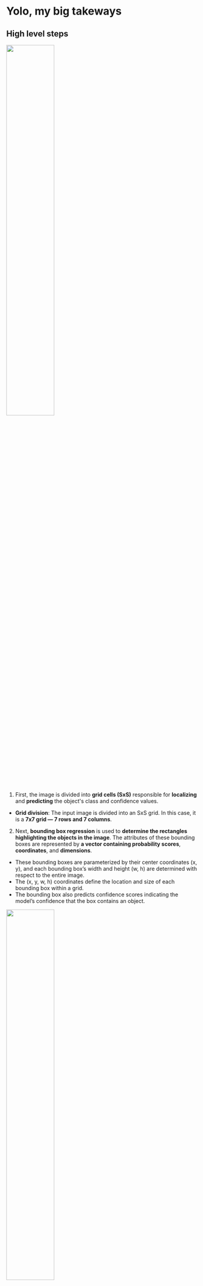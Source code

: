 # Yolo, my big takeways

## High level steps

<img src="https://github.com/user-attachments/assets/fa6f53e4-34cf-4c29-8887-b292d963bd1c" width="50%" height="50%">

1. First, the image is divided into **grid cells (SxS)** responsible for **localizing** and **predicting** the object's class and confidence values.
  - **Grid division**: The input image is divided into an SxS grid. In this case, it is a **7x7 grid — 7 rows and 7 columns**.

2. Next, **bounding box regression** is used to **determine the rectangles highlighting the objects in the image**. The attributes of these bounding boxes are represented by **a vector containing probability scores**, **coordinates**, and **dimensions**.
  - These bounding boxes are parameterized by their center coordinates (x, y), and each bounding box’s width and height (w, h) are determined with respect to the entire image.
  - The (x, y, w, h) coordinates define the location and size of each bounding box within a grid.
  - The bounding box also predicts confidence scores indicating the model’s confidence that the box contains an object.

<img src="https://github.com/user-attachments/assets/66ac9e61-2422-461f-a09b-2a235605827a" width="50%" height="50%">

**What Does “2 Boxes per Cell” Mean?** Each square guesses 2 possible objects.

Yolo makes 2 different guesses about where objects might be in this square.
2 boxes with sizes and positions.

A cell may have to predict:
- A small cat on the left
- A car on the right

➡ So YOLO gives each cell B=2 guesses (bounding boxes).

<img src="https://github.com/user-attachments/assets/fadd85e3-5d6c-492b-94bf-1be423bd7587" width="50%" height="50%">

5. **Intersection Over Unions (IoU)** is then employed to **select relevant grid cells** based on a **user-defined threshold**.
‍
6. Finally, **Non-Max Suppression (NMS)** is applied to retain **only the boxes** with **the highest probability scores**, filtering out potential noise.

7. **Object Location**

If the center of an object falls into a grid cell, that grid cell is responsible for detecting that object
<img src="https://github.com/user-attachments/assets/14f44ba2-5cb8-443e-941d-5fc17352b053" width="50%" height="50%">

- There are **3 objects** in total (**2 persons** and **one tie**).
- Each line represents one of these objects / **One row per object**
- Each row is class **x_center** | **y_center** | **width** | **height** format.
- Box coordinates must be normalized by the dimensions of the image (i.e. have values between 0 and 1)
- Class numbers are zero-indexed (start from 0).

<img src="https://github.com/user-attachments/assets/cca2c636-259d-4782-9c8f-0ee21cc43026" width="50%" height="50%">

- Each cell in the feature map represents a part of the original image, and by analyzing these cells, we can predict where objects are likely to be.
- Each cell in the feature map grid doesn’t just give us a yes or no answer about the presence of an object; it provides detailed information that helps us pinpoint the exact location of objects within the original image.
- This is done by assigning each cell a responsibility for detecting objects whose center falls within that cell’s region.

![image](https://github.com/user-attachments/assets/570cb880-1412-4de4-a8e9-1c93b27db7ff)

8. **Loss Function**

https://medium.com/@kattarajesh2001/object-detection-part-3-one-stage-detectors-yolo-a4a6b4dd2d33

<img src="https://github.com/user-attachments/assets/142d0ca3-6a15-4034-96a1-c3fbe876bc8c" width="50%" height="50%">

The loss function in YOLO is designed to optimize both the **bounding box predictions** and the **class probabilities**. 
It consists of two main components: 
- **Localization loss**: This part of the loss measures the error between the predicted bounding box coordinates and the ground truth coordinates.
- **classification loss**: This part measures the error in the confidence score, which indicates whether a bounding box contains an object.

Both components are computed as the sum of squared errors. 

## Understand the Architecture

- The input image has dimensions **(448×448×3)**, meaning it has **height = 448**, **width = 448**, and **3 color channels** (RGB).
- The network applies **multiple convolutional layers**, interleaved with **pooling layers**, which **progressively reduce spatial dimensions** while **increasing depth**.
- The final layer outputs a **(7×7×30) tensor**, **representing bounding box predictions**.
- Interpreting the Final Output **(7×7×30)**
  - The final output is a **7×7 grid**, meaning the **image** is divided into **49 cells**.
  - Each cell predicts:
    - **5 bounding boxes** (each with **5 values**: **x**, **y**, **w**, **h**, **confidence**) → **(5×2 = 10) values**.
    - **Class probabilities** for **20 classes** (assuming Pascal VOC dataset).
    - **Total output** per cell: **30 values** → So **final tensor** is **(7×7×30)**.
   
    - The image is progressively **downsampled** in **height** & **width** while **increasing in depth**.
    - The final **7×7×30 output** is a compact representation of object detections.
    - Bounding box predictions and **class probabilities** are extracted from this final tensor.
   
- The final prediction tensor has dimensions **SxSx(B*5+C)**.
- From the above, let’s say **S=7**, **B=2**, and (for the PASCAL VOC dataset) **C=20**.
- Therefore, the final dimension is **7x7x30**.
- The **30 values** per grid cell consist of:
  1. Bounding box coordinates (x, y, w, h) and confidence scores, totaling **5 values per bounding box**, B, (2 * 5= 10 values).
  2. Class probabilities: If there are 20 classes, then there will be 20 probabilities per grid cell.
    - In total: 10 (bounding box predictions) + 20 (class probabilities) = 30 values per cell.

<img src="https://github.com/user-attachments/assets/bde33277-973d-4a16-a665-863a654ceb8a" width="50%" height="50%">

| Layer Type          | Filter Size (K) | Stride (S) | Input Size (H×W×D) | Output Size (H×W×D) | Description |
|---------------------|---------------|-----------|----------------|----------------|-------------|
| **Input Image**     | -             | -         | 448×448×3      | 448×448×3      | Original RGB image |
| **Conv Layer 1**    | 7×7×64        | 2         | 448×448×3      | 224×224×64     | Large receptive field, extracts basic features |
| **MaxPool 1**       | 2×2           | 2         | 224×224×64     | 112×112×64     | Reduces spatial size |
| **Conv Layer 2**    | 3×3×192       | 1         | 112×112×64     | 112×112×192    | Extracts more complex features |
| **MaxPool 2**       | 2×2           | 2         | 112×112×192    | 56×56×192      | Downsampling |
| **Conv Layer 3**    | 1×1×128       | 1         | 56×56×192      | 56×56×128      | Bottleneck (reduces depth before next conv layer) |
| **Conv Layer 4**    | 3×3×256       | 1         | 56×56×128      | 56×56×256      | Extracts detailed features |
| **Conv Layer 5**    | 1×1×256       | 1         | 56×56×256      | 56×56×256      | Another bottleneck |
| **Conv Layer 6**    | 3×3×512       | 1         | 56×56×256      | 56×56×512      | Deeper features |
| **MaxPool 3**       | 2×2           | 2         | 56×56×512      | 28×28×512      | Downsampling |
| **Conv Layers 7-10**| 1×1, 3×3 alternations | 1 | 28×28×512 | 28×28×1024 | 4 alternating layers refining features |
| **MaxPool 4**       | 2×2           | 2         | 28×28×1024     | 14×14×1024     | Downsampling |
| **Conv Layers 11-14** | 1×1, 3×3 alternations | 1 | 14×14×1024 | 14×14×1024 | Further feature extraction |
| **MaxPool 5**       | 2×2           | 2         | 14×14×1024     | 7×7×1024       | Downsampling |
| **Conv Layers 15-16** | 3×3×1024      | 1         | 7×7×1024       | 7×7×1024       | Final convolutional feature extraction |
| **Fully Connected** | -             | -         | 7×7×1024       | 4096           | Flatten and dense connections |
| **Fully Connected** | -             | -         | 4096           | 7×7×30         | Final output layer (grid cells with bounding boxes) |

## YOLO - Architecture explanation

- YOLO makes use of only convolutional layers, making it a fully convolutional network (FCN).
- It has 75 convolutional layers, with skip connections and upsampling layers.
- No form of pooling is used, and a convolutional layer with stride 2 is used to downsample the feature maps. This helps in preventing loss of low-level features often attributed to pooling.
- Being a FCN, YOLO is invariant to the size of the input image.
- A big one amongst these problems is that if we want to process our images in batches (images in batches can be processed in parallel by the GPU, leading to speed boosts), we need to have all images of fixed height and width. This is needed to concatenate multiple images into a large batch (concatenating many PyTorch tensors into one)
- The network downsamples the image by a factor called the stride of the network.
  - For example, if the stride of the network is 32, then an input image of size 416 x 416 will yield an output of size 13 x 13. Generally, stride of any layer in the network is equal to the factor by which the output of the layer is smaller than the input image to the network.

- Typically, (as is the case for all object detectors) the features learned by the convolutional layers are passed onto a classifier/regressor which makes the detection prediction (coordinates of the bounding boxes, the class label.. etc).

- In YOLO, the prediction is done by using a convolutional layer which uses 1 x 1 convolutions.

- Now, the first thing to notice is our output is a feature map. Since we have used 1 x 1 convolutions, the size of the prediction map is exactly the size of the feature map before it. In YOLO v3 (and it's descendants), the way you interpret this prediction map is that each cell can predict a fixed number of bounding boxes.

<img src="https://github.com/user-attachments/assets/65027fb6-0dd7-4cfd-9821-f6ca3c4a8ca4" width="50%" height="50%">

https://dkharazi.github.io/notes/ml/cnn/yolo

A regressor rather than a classifier - https://christopher5106.github.io/object/detectors/2017/08/10/bounding-box-object-detectors-understanding-yolo.html

## Concepts to master

- Convolutional neural networks
- Residual Blocks
- Skip connections
- Upsampling / Downsampling
- Object detection
- Bounding box regression
- IoU
- Kernel vs. Filter
- **Non-Max Suppression (NMS)** to Eliminate Double Detections
To eliminate duplicates, we will use Non-Max Suppression (NMS). NMS evaluates the extent to which detections overlap using the Intersection over Union metric and, upon exceeding a defined threshold, treats them as duplicates. Duplicates are then discarded, starting with those of the lowest confidence. The value should be within the range [0, 1]. The smaller the value, the more restrictive the NMS.

- Depthwise vs. Pointwise

- Illustration of **Depthwise Convolution** (DWC)
<img src="https://github.com/user-attachments/assets/0ffa58ff-1c5c-4859-bafd-ddff86c2c69d" width=50% height=50%>

- Illustration of **Pointwise Convolution** (PWC)
<img src="https://github.com/user-attachments/assets/09bfd1b3-978e-41ea-aa8b-924e92c0045c" width=50% height=50%>

In standard convolutions, we are analyzing an **input map** of **height H** and **width W** comprised of **C channels**. To do so, we have a **squared kernel** of size **K** x **K** with typical values something like **3x3**, **5x5** or **7x7**. Moreover, we also specify **how many of such kernel features** we want to compute which is the number of **output channels O**.

<img src="https://github.com/user-attachments/assets/992f72ed-00fe-4a11-97e2-8b98002c500f" width=50% height=50%>

The input **feature map** is of size **W** x **H** and has **C channels** (here C=4). A kernel of size KxK is moved horizontally and vertically over the input feature map to compute the output for each location. 

The KxK kernel also covers each of the C channels. There are O of such kernels for each output feature to be computed (here O=8).

https://www.paepper.com/blog/posts/depthwise-separable-convolutions-in-pytorch/

```
```

## Fine tune a YOLO model
- **Instances**: The number of object instances processed in the current batch.
- **Size**: The input image size used during training (e.g., 800 means images are resized to 800 pixels).
- Validation Metrics
  - **Class**: The category of objects being evaluated (here, all refers to all classes combined).
  - **Images**: The number of images used for validation (e.g., 44 means 44 validation images).
  - **Instances**: The total number of object instances in the validation set.
  - **Box(P)**: Precision for bounding box detection, measuring how many detected objects are correct.
  - **R (Recall)**: The recall for bounding box detection, measuring how many actual objects were detected.
  - **mAP50**: Mean Average Precision at IoU=0.50, a standard object detection metric.
  - **mAP50-95**: Mean Average Precision across multiple IoU thresholds (0.50 to 0.95), a stricter and more comprehensive evaluation metric.

https://www.digitalocean.com/community/tutorials/train-yolov5-custom-data

## Feature Vector
https://y-t-g.github.io/tutorials/yolo-object-features/

Every detected object in an object detection network has an associated **feature** used for the final prediction. 
These **object-level features** or **embeddings** from networks like YOLO are also valuable for various downstream tasks, such as **similarity calculations** used in **re-identification**. 

So we want to **extract the features** (intermediate outputs) of **specific layers** of a model instead of **just getting the final output** (e.g., bounding boxes, segmentation masks).

### What is the `embed` Argument?
- The `embed` argument in Ultralytics' framework is typically used to **retrieve the features of a particular layer**.
- However, the **features extracted** through this method are usually **pooled** and **flattened**.
  - **Pooling**: Reduces the **spatial dimensions of the features** (e.g., using **average pooling** or **max pooling**).
  - **Flattening**: Converts the **multi-dimensional feature map** into a **1D vector**, making it ready for dense layers.
 
### Reminder - Pooling

The goal of the **pooling layer** is to **pull the most significant features from the convoluted matrix**. This is done by  applying **some aggregation operation**s, which **reduces the dimension of the feature map (convoluted matrix)**, hence **reducing the memory** used while **training the network**.  Pooling is also relevant for **mitigating overfitting**.

Also, the dimension of the **feature map** becomes **smaller** as the **polling function is applied**. 

The most common aggregation functions that can be applied are: 
- **Max pooling** which is the maximum value of the feature map
- **Sum pooling** corresponds to the sum of all the values of the feature map
- **Average pooling** is the average of all the values. 

![image](https://github.com/user-attachments/assets/a49e907b-1aef-498f-abce-706dd7b85092)

### Reminder - Flatening

- Suppose a CNN processes an image and produces a 3D output: `(8, 8, 16) — 8x8` grid with `16 feature maps`.
- Flattening converts this to a vector of length `8 * 8 * 16 = 1024`.
- This **1024-element vector** now contains **all extracted features** in **a single list**, ready to be **processed by a dense layer to learn the overall pattern** (e.g., is it a cat or a dog?).
- If we didn’t flatten, the dense layer would not understand how to connect features across different locations in the grid.

![image](https://github.com/user-attachments/assets/0e66add1-9163-4d1b-9283-f4dab9e69f40)

#### What Does Flattening Achieve?
1. **Aggregates Information**:
  - It takes all the **extracted features** (e.g., edges, corners, textures) and puts them into **a single list**.
  - This allows the **dense layer** to learn **global patterns** across the **entire input**, **not just localized regions**.
    
2. **Transforms Spatial to Abstract**:
  - Convolutions capture **spatial features** (e.g., pixels near each other).
  - Dense layers aggregate these features to **make final decisions**, like classifying the entire image.

#### Why Not Keep the Multi-Dimensional Structure?
- Dense Layers Need a **Single Vector**:
  - Dense (fully connected) layers work with **vectors**, **not multi-dimensional arrays**.
  - They perform **matrix-vector multiplication**, meaning they expect **a single vector input**.

- Combining All Features:
  - A convolutional layer **extracts localized features** (edges, patterns) in **a grid format**.
  - Flattening converts this **grid into a single vector**, allowing the **dense layer** to consider **all features simultaneously**, rather than treating them as separate grids.

### What is monkey-patching?
**Monkey-patching** refers to the practice of **modifying or extending a module or class at runtime** without altering its original source code.
It allows us to **change** or **augment** the **behavior of a function** or **method** temporarily.

### Why Monkey-Patch the _predict_once Method?
The `_predict_once` method in Ultralytics is a core function that executes **a single forward pass** through the model.
By default, this method will **pool** and **flatten** the extracted features when the embed argument is used.

If we want to **retrieve the raw**, **unprocessed features (without pooling and flattening)**, we need to modify this method.

![image](https://github.com/user-attachments/assets/644cccfd-666b-4df7-a139-855481dc69dc)

## Intersection over Union

https://viso.ai/computer-vision/intersection-over-union-iou/

Is the ratio of the **‘area of intersection’** to the **‘area of the union’** between the **predicted** and **ground truth bounding boxes**. 
Thus, the **IoU** meaning consists of the quantitative measurement of **how well a predicted bounding box** aligns with **the ground truth bounding box**.

<img src="https://github.com/user-attachments/assets/e0a15606-f9ae-4398-8c02-4bada592eb17" width="50%" height="50%">

- **Area of Intersection** = Common area shared by the two bounding boxes (Overlap)
- **Area of Union** = Total area covered by the two bounding boxes
- **Ground Truth Bounding Box** = Defines the exact location and size of an object in an image and serves as the reference point for evaluating the model’s predictions
- **Predicted Bounding Box**
- **Overlap**

<img src="https://github.com/user-attachments/assets/1511b81c-222c-429f-a0dd-9cf463ed8f48" width="50%" height="50%">

#### How is IoU Calculated?

<img src="https://github.com/user-attachments/assets/dc3b4ba3-d695-4cac-aa01-8b8342a7cbb1" width="50%" height="50%">

#### Understanding Box (P, R, mAP50, mAP50-95) Metrics in Object Detection

Object detection models, metrics like **Precision (P)**, **Recall (R)**, **mAP50**, and **mAP50-95** play a crucial role in assessing **how well the model identifies and classifies objects in images**. 

These metrics help measure **accuracy**, **coverage**, and **robustness** across different scenarios.

- **P (Precision)**: Measures the proportion of correct positive predictions out of all predicted positives. A high precision means fewer false positives, which is crucial when false detections can have significant consequences (e.g., medical imaging or security applications).

Formula: $P = \frac{TP}{TP + FP}$

- **R (Recall)**: Measures how well the model captures actual positive instances. A high recall indicates that the model is detecting most relevant objects but might also include some incorrect ones.

Formula: $R = \frac{TP}{TP + FN}$

- **mAP50 (Mean Average Precision at 50% IoU)**: This metric calculates the average precision at a single IoU threshold of 50%, meaning a predicted box must overlap at least 50% with the ground truth to be considered correct. It’s a commonly used benchmark for object detection performance.

- **mAP50-95 (Mean Average Precision across multiple IoU thresholds)**: This metric averages precision over IoU thresholds ranging from 50% to 95% in 5% increments (i.e., 50%, 55%, …, 95%). It provides a more comprehensive assessment of model performance, considering how well the model detects objects at varying levels of strictness.

## Fine-tune or Retrain

<img src="https://github.com/user-attachments/assets/753b0e0f-3499-4b8c-a99e-cb52f7d144d7" width="75%" height="75%">

#### Epoch:
  - The current epoch out of the total number of training epochs (e.g., 1/100 means the first epoch out of 100).
  - More epochs generally improve the model, but too many can cause overfitting.

#### GPU_mem: 
- The amount of GPU memory used during training (e.g., 6.74G means 6.74 GB of GPU memory usage).

#### box_loss: 
The loss associated with the bounding box regression, which measures how well the predicted bounding boxes align with ground-truth boxes.

#### cls_loss:
The classification loss, which measures how well the model is distinguishing between different object classes.

#### dfl_loss: 
The distribution focal loss, which helps refine the bounding box predictions.

## The Art of Possible
- **Time in Zone**: https://github.com/roboflow/supervision/tree/develop/examples/time_in_zone

- **Smart-Queue-Monitoring-System**: https://github.com/ObinnaIheanachor/Smart-Queue-Monitoring-System/tree/master?ref=blog.roboflow.com

- https://colab.research.google.com/drive/1eeYLjRWedIIcoHJJoAVinQt0GT-_fpzC?usp=sharing&ref=blog.roboflow.com#scrollTo=4hzCCJVcqw0r

- **How to Train YOLOv12 Object Detection on a Custom Dataset**: https://colab.research.google.com/github/roboflow-ai/notebooks/blob/main/notebooks/train-yolov12-object-detection-model.ipynb
  
- **Counting People On Escalator Using Yolov8 and OpenCV**: 
  - https://github.com/rahilmoosavi/CountingPeopleOnEscalatorUsingYolo/blob/master/PeopleCounter.py
  - https://medium.com/@rahil.gh.moosavi/counting-people-on-escalator-using-yolov8-and-opencv-from-scratch-1da725c0df66
 
- **How to Detect and Count Objects in Zone**: https://github.com/roboflow/notebooks/blob/main/notebooks/how-to-detect-and-count-objects-in-polygon-zone.ipynb

- **Object-Detection-and-Count-in-polygon-zone**: https://github.com/noorkhokhar99/Object-Detection-and-Count-in-polygon-zone/tree/main

- **Yolov8-Counting-People-in-Queue**: https://github.com/freedomwebtech/Yolov8-Counting-People-in-Queue/tree/main  
  - https://github.com/freedomwebtech/Yolov8-Counting-People-in-Queue/blob/main/yolov8_object_detection_on_custom_dataset.ipynb

- **Real world applications from Ultralytics**: https://docs.ultralytics.com/guides/region-counting/#real-world-applications

- **Roboflow's notebooks (~50)**: https://github.com/roboflow/notebooks/tree/main/notebooks
  - https://github.com/roboflow/notebooks/blob/main/notebooks/how-to-track-and-count-vehicles-with-yolov8-and-supervison.ipynb
  - https://github.com/roboflow/notebooks/blob/main/notebooks/how-to-track-and-count-vehicles-with-yolov8.ipynb
  - **Zero-shot object detection**: https://github.com/roboflow/notebooks/blob/main/notebooks/zero-shot-object-detection-with-yolo-world.ipynb
  - **Bounding Box to Semantic Mask**: https://github.com/roboflow/notebooks/blob/main/notebooks/how-to-use-yolo8v-with-sam.ipynb
    - **... with videos**: https://github.com/roboflow/notebooks/blob/main/notebooks/how-to-segment-videos-with-sam-2.ipynb

<img src="https://github.com/user-attachments/assets/df822af3-067e-46b1-8813-84a77ff2929d" width="50%" height="50%">

- **Detectron 2** - https://colab.research.google.com/drive/16jcaJoc6bCFAQ96jDe2HwtXj7BMD_-m5?authuser=1#scrollTo=EHr2WJXrV6Wp
  
https://medium.com/towards-data-science/types-of-convolution-kernels-simplified-f040cb307c37

https://albumentations.ai/docs/getting_started/bounding_boxes_augmentation/

https://github.com/roboflow/supervision?tab=readme-ov-file

<img src="https://github.com/user-attachments/assets/2402a9ca-13ba-4bb3-b939-9e7a761664ec" width="50%" height="50%">

https://colab.research.google.com/drive/16jcaJoc6bCFAQ96jDe2HwtXj7BMD_-m5?authuser=1#scrollTo=h9tECBQCvMv3

- DIY Auto Tracking Pan Tilt Camera For Raspberry Pi and SBCs : https://www.youtube.com/watch?v=1lxTk2OjOdk


